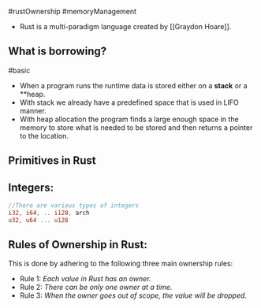 #rustOwnership #memoryManagement 

- Rust is a multi-paradigm language created by [[Graydon Hoare]].
## What is borrowing?
#basic
- When a program runs the runtime data is stored either on a **stack** or a **heap.
- With stack we already have a predefined space that is used in LIFO manner.
- With heap allocation the program finds a large enough space in the memory to store what is needed to be stored and then returns a pointer to the location.

## Primitives in Rust

## Integers:
```Rust
//There are various types of integers
i32, i64, .. i128, arch
u32, u64 ... u128
```


## Rules of Ownership in Rust:
This is done by adhering to the following three main ownership rules:

- Rule 1: _Each value in Rust has an owner._
- Rule 2: _There can be only one owner at a time._
- Rule 3: _When the owner goes out of scope, the value will be dropped._

